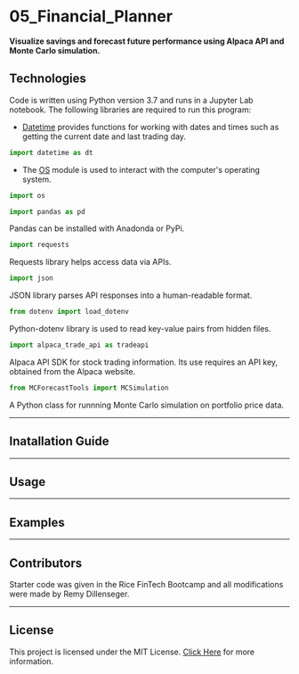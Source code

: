 # 05_Financial_Planner
**Visualize savings and forecast future performance using Alpaca API and Monte Carlo simulation.**

## Technologies
Code is written using Python version 3.7 and runs in a Jupyter Lab notebook. 
The following libraries are required to run this program:

- [Datetime](https://docs.python.org/3/library/datetime.html) provides functions for working with dates and times such as getting the current date and last trading day.
```python
import datetime as dt
```
- The [OS](https://docs.python.org/3/library/os.html) module is used to interact with the computer's operating system.
```python
import os
```

```python
import pandas as pd
```
Pandas can be installed with Anadonda or PyPi.

```python
import requests
```
Requests library helps access data via APIs.

```python
import json
```
JSON library parses API responses into a human-readable format.
```python
from dotenv import load_dotenv
```
Python-dotenv library is used to read key-value pairs from hidden files.
```python
import alpaca_trade_api as tradeapi
```
Alpaca API SDK for stock trading information. Its use requires an API key, obtained from the Alpaca website.
```python
from MCForecastTools import MCSimulation
```
A Python class for runnning Monte Carlo simulation on portfolio price data. 

---

## Inatallation Guide

---

## Usage

---

## Examples

---

## Contributors
Starter code was given in the Rice FinTech Bootcamp and all modifications were made by Remy Dillenseger.

---
## License
This project is licensed under the MIT License.
[Click Here](https://github.com/rdillens/05_Financia_Planner/blob/main/LICENSE) for more information.